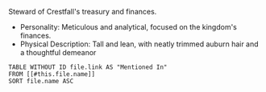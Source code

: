 Steward of Crestfall's treasury and finances.

- Personality: Meticulous and analytical, focused on the kingdom's finances.
- Physical Description: Tall and lean, with neatly trimmed auburn hair and a thoughtful demeanor


```dataview
TABLE WITHOUT ID file.link AS "Mentioned In"
FROM [[#this.file.name]]
SORT file.name ASC
```
